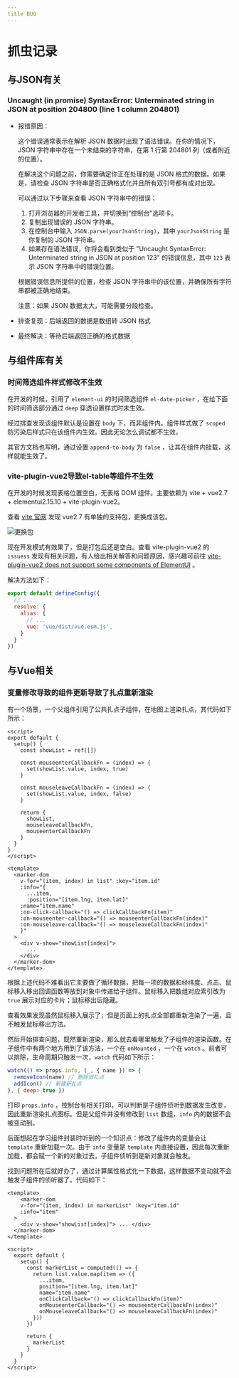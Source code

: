 ```yaml
---
title BUG
---
```


# 抓虫记录

## 与JSON有关

### Uncaught (in promise) SyntaxError: Unterminated string in JSON at position 204800 (line 1 column 204801)

- 报错原因：

  这个错误通常表示在解析 JSON 数据时出现了语法错误。在你的情况下，JSON 字符串中存在一个未结束的字符串，在第 1 行第 204801 列（或者附近的位置）。

  在解决这个问题之前，你需要确定你正在处理的是 JSON 格式的数据。如果是，请检查 JSON 字符串是否正确格式化并且所有双引号都有成对出现。

  可以通过以下步骤来查看 JSON 字符串中的错误：

  1. 打开浏览器的开发者工具，并切换到“控制台”选项卡。
  2. 复制出现错误的 JSON 字符串。
  3. 在控制台中输入 `JSON.parse(yourJsonString)`，其中 `yourJsonString` 是你复制的 JSON 字符串。
  4. 如果存在语法错误，你将会看到类似于 "Uncaught SyntaxError: Unterminated string in JSON at position 123" 的错误信息，其中 `123` 表示 JSON 字符串中的错误位置。

  根据错误信息所提供的位置，检查 JSON 字符串中的该位置，并确保所有字符串都被正确地结束。

  注意：如果 JSON 数据太大，可能需要分段检查。

- 排查复现：后端返回的数据是数组转 JSON 格式

- 最终解决：等待后端返回正确的格式数据

## 与组件库有关

### 时间筛选组件样式修改不生效

在开发的时候，引用了 `element-ui` 的时间筛选组件 `el-date-picker` ，在给下面的时间筛选部分通过 `deep` 穿透设置样式时未生效。

经过排查发现该组件默认是设置在 `body` 下，而非组件内。组件样式做了 `scoped` 防污染后样式只在该组件内生效。因此无论怎么调试都不生效。

其官方文档也写明，通过设置 `append-to-body` 为 `false` ，让其在组件内挂载，这样就能生效了。

### vite-plugin-vue2导致el-table等组件不生效
在开发的时候发现表格位置空白，无表格 DOM 组件。主要依赖为 vite + vue2.7 + elementui2.15.10 + vite-plugin-vue2。

查看 [vite 官网](https://cn.vitejs.dev/guide/features#vue) 发现 vue2.7 有单独的支持包，更换成该包。

![更换包](https://pic.imgdb.cn/item/670a1b93d29ded1a8c8848fe.png)

现在开发模式有效果了，但是打包后还是空白。查看 vite-plugin-vue2 的 `issuess` 发现有相关问题，有人给出相关解答和问题原因，感兴趣可前往 [vite-plugin-vue2 does not support some components of ElementUI](https://github.com/vitejs/vite-plugin-vue2/issues/16) 。

解决方法如下：
```js
export default defineConfig({
  // ...
  resolve: {
    alias: {
      // ...
      vue: 'vue/dist/vue.esm.js',
    }
  }
})
```

## 与Vue相关

### 变量修改导致的组件更新导致了扎点重新渲染

有一个场景，一个父组件引用了公共扎点子组件，在地图上渲染扎点，其代码如下所示：

```vue
<script>
export default {
  setup() {
    const showList = ref([])

    const mouseenterCallbackFn = (index) => {
      set(showList.value, index, true)
    }

    const mouseleaveCallbackFn = (index) => {
      set(showList.value, index, false)
    }

    return {
      showList,
      mouseleaveCallbackFn,
      mouseenterCallbackFn
    }
  }
}
</script>

<template>
  <marker-dom
    v-for="(item, index) in list" :key="item.id"
    :info="{
      ...item,
      :position="[item.lng, item.lat]"
    :name="item.name"
    :on-click-callback="() => clickCallbackFn(item)"
    :on-mouseenter-callback="() => mouseenterCallbackFn(index)"
    :on-mouseleave-callback="() => mouseleaveCallbackFn(index)"
    }"
  >
    <div v-show="showList[index]">
      ...
    </div>
  </marker-dom>
</template>
```

根据上述代码不难看出它主要做了循环数据，把每一项的数据和经纬度、点击、鼠标移入移出回调函数等放到对象中传递给子组件。鼠标移入把数组对应索引改为 `true` 展示对应的卡片；鼠标移出后隐藏。

查看效果发现虽然鼠标移入展示了，但是页面上的扎点全部都重新渲染了一遍，且不触发鼠标移出方法。

然后开始排查问题，既然重新渲染，那么就去看哪里触发了子组件的渲染函数。在子组件中有两个地方用到了该方法，一个在 `onMounted` ，一个在 `watch` 。前者可以排除，生命周期只触发一次，`watch` 代码如下所示：

```js
watch(() => props.info, (_, { name }) => {
  removeIcon(name) // 删除旧扎点
  addIcon() // 新建新扎点
}, { deep: true })
```

打印 `props.info` ，控制台有相关打印，可以判断是子组件侦听到数据发生改变，因此重新渲染扎点图标。但是父组件并没有修改到 `list` 数组，`info` 内的数据不会被变动到。

后面想起在学习组件封装时听到的一个知识点：修改了组件内的变量会让 `template` 重新加载一次。由于 `info` 变量是 `template` 内直接设置，因此每次重新加载，都会赋一个新的对象过去，子组件侦听到是新对象就会触发。

找到问题所在后就好办了，通过计算属性格式化一下数据，这样数据不变动就不会触发子组件的侦听器了。代码如下：

```vue
<template>
	<marker-dom
    v-for="(item, index) in markerList" :key="item.id"
    :info="item"
  >
    <div v-show="showList[index]"> ... </div>
  </marker-dom>
</template>

<script>
  export default {
    setup() {
      const markerList = computed(() => {
        return list.value.map(item => ({
          ...item,
          position="[item.lng, item.lat]"
          name="item.name"
          onClickCallback="() => clickCallbackFn(item)"
          onMouseenterCallback="() => mouseenterCallbackFn(index)"
          onMouseleaveCallback="() => mouseleaveCallbackFn(index)"
        }))
      })

      return {
        markerList
      }
    }
  }
</script>
```

